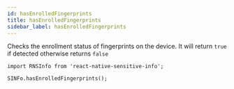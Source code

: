 ```yaml
---
id: hasEnrolledFingerprints
title: hasEnrolledFingerprints
sidebar_label: hasEnrolledFingerprints
---
```


Checks the enrollment status of fingerprints on the device. It will return `true` if detected otherwise returns `false`

```
import RNSInfo from 'react-native-sensitive-info';

SINFo.hasEnrolledFingerprints();
```